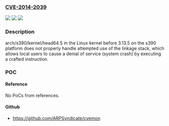 ### [CVE-2014-2039](https://cve.mitre.org/cgi-bin/cvename.cgi?name=CVE-2014-2039)
![](https://img.shields.io/static/v1?label=Product&message=n%2Fa&color=blue)
![](https://img.shields.io/static/v1?label=Version&message=n%2Fa&color=blue)
![](https://img.shields.io/static/v1?label=Vulnerability&message=n%2Fa&color=brighgreen)

### Description

arch/s390/kernel/head64.S in the Linux kernel before 3.13.5 on the s390 platform does not properly handle attempted use of the linkage stack, which allows local users to cause a denial of service (system crash) by executing a crafted instruction.

### POC

#### Reference
No PoCs from references.

#### Github
- https://github.com/ARPSyndicate/cvemon

